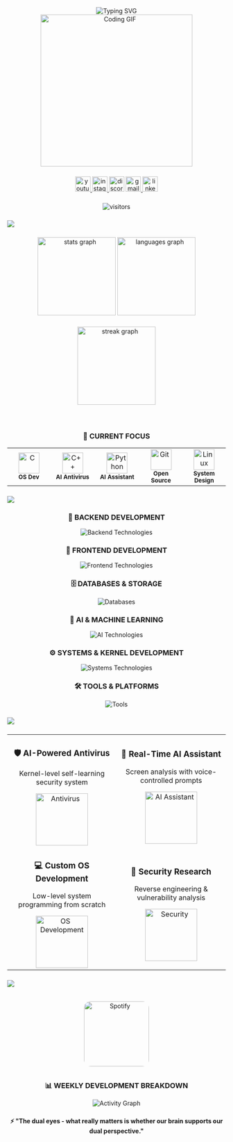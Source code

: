<div align="center">
  <img src="https://readme-typing-svg.herokuapp.com/?font=Fira+Code&weight=600&size=28&duration=4000&pause=1000&color=FF0000&center=true&vCenter=true&width=600&height=60&lines=🔥+Fikret+-+Full-Stack+Developer;🔐+Security+Enthusiast;🚀+Building+The+Future" alt="Typing SVG" />
</div>

<div align="center">
  <img height="350" src="https://i.pinimg.com/originals/42/0a/7d/420a7df7a19b0cfc0316536c2755b841.gif" alt="Coding GIF" />
</div>

###

<div align="center">
  <a href="https://www.youtube.com/@404swc41" target="_blank">
    <img src="https://img.shields.io/badge/YouTube-FF0000?style=for-the-badge&logo=youtube&logoColor=white" height="35" alt="youtube" />
  </a>
  <a href="https://instagram.com/herrfikret" target="_blank">
    <img src="https://img.shields.io/badge/Instagram-E4405F?style=for-the-badge&logo=instagram&logoColor=white" height="35" alt="instagram" />
  </a>
  <img src="https://img.shields.io/badge/Discord-7289DA?style=for-the-badge&logo=discord&logoColor=white" height="35" alt="discord" />
  <a href="mailto:fikretseveriletiism@gmail.com" target="_blank">
    <img src="https://img.shields.io/badge/Gmail-D14836?style=for-the-badge&logo=gmail&logoColor=white" height="35" alt="gmail" />
  </a>
  <a href="https://linkedin.com/in/fikret" target="_blank">
    <img src="https://img.shields.io/badge/LinkedIn-0077B5?style=for-the-badge&logo=linkedin&logoColor=white" height="35" alt="linkedin" />
  </a>
</div>

###

<div align="center">
  <img src="https://visitor-badge.laobi.icu/badge?page_id=Fikret-SVR.Fikret-SVR" alt="visitors" />
</div>

###

<div>
  <img src="https://capsule-render.vercel.app/api?type=waving&color=gradient&height=120&section=header&animation=fadeIn&fontSize=60&fontAlign=50&fontAlignY=50&text=ABOUT%20ME&desc=Full-Stack%20Developer%20%7C%20Security%20Researcher" />
</div>

###

<div align="center">
  <img src="https://github-readme-stats.vercel.app/api?username=Fikret-SVR&show_icons=true&hide_border=true&theme=radical&include_all_commits=true&count_private=true" height="180" alt="stats graph" />
  <img src="https://github-readme-stats.vercel.app/api/top-langs?username=Fikret-SVR&layout=compact&hide_border=true&theme=radical&langs_count=8" height="180" alt="languages graph" />
</div>

###

<div align="center">
  <img src="https://github-readme-streak-stats.herokuapp.com/?user=Fikret-SVR&theme=radical&hide_border=true" height="180" alt="streak graph" />
</div>

###

<br clear="both">

<div align="center">
  <h3>🚀 CURRENT FOCUS</h3>
</div>

<div align="center">
  <table>
    <tr>
      <td align="center" width="96">
        <img src="https://cdn.jsdelivr.net/gh/devicons/devicon/icons/c/c-original.svg" width="48" height="48" alt="C" />
        <br><sub><b>OS Dev</b></sub>
      </td>
      <td align="center" width="96">
        <img src="https://cdn.jsdelivr.net/gh/devicons/devicon/icons/cplusplus/cplusplus-original.svg" width="48" height="48" alt="C++" />
        <br><sub><b>AI Antivirus</b></sub>
      </td>
      <td align="center" width="96">
        <img src="https://cdn.jsdelivr.net/gh/devicons/devicon/icons/python/python-original.svg" width="48" height="48" alt="Python" />
        <br><sub><b>AI Assistant</b></sub>
      </td>
      <td align="center" width="96">
        <img src="https://cdn.jsdelivr.net/gh/devicons/devicon/icons/git/git-original.svg" width="48" height="48" alt="Git" />
        <br><sub><b>Open Source</b></sub>
      </td>
      <td align="center" width="96">
        <img src="https://cdn.jsdelivr.net/gh/devicons/devicon/icons/linux/linux-original.svg" width="48" height="48" alt="Linux" />
        <br><sub><b>System Design</b></sub>
      </td>
    </tr>
  </table>
</div>

###

<div>
  <img src="https://capsule-render.vercel.app/api?type=waving&color=gradient&height=80&section=header&animation=fadeIn&fontSize=40&fontAlign=50&fontAlignY=50&text=TECH%20STACK" />
</div>

###

<div align="center">
  <h3>🔧 BACKEND DEVELOPMENT</h3>
  <img src="https://skillicons.dev/icons?i=python,nodejs,java,cs,dotnet,perl,php,lua,nginx&theme=dark&perline=9" alt="Backend Technologies" />
</div>

###

<div align="center">
  <h3>🎨 FRONTEND DEVELOPMENT</h3>
  <img src="https://skillicons.dev/icons?i=js,react,html,css&theme=dark&perline=6" alt="Frontend Technologies" />
</div>

###

<div align="center">
  <h3>🗄️ DATABASES & STORAGE</h3>
  <img src="https://skillicons.dev/icons?i=mysql,sqlite&theme=dark&perline=4" alt="Databases" />
</div>

###

<div align="center">
  <h3>🤖 AI & MACHINE LEARNING</h3>
  <img src="https://skillicons.dev/icons?i=cpp,tensorflow,pytorch&theme=dark&perline=4" alt="AI Technologies" />
</div>

###

<div align="center">
  <h3>⚙️ SYSTEMS & KERNEL DEVELOPMENT</h3>
  <img src="https://skillicons.dev/icons?i=c,bash&theme=dark&perline=4" alt="Systems Technologies" />
</div>

###

<div align="center">
  <h3>🛠️ TOOLS & PLATFORMS</h3>
  <img src="https://skillicons.dev/icons?i=git,github,gitlab,linux,docker,vscode,visualstudio,wordpress,ps,ai,ae,blender,unity,unreal&theme=dark&perline=8" alt="Tools" />
</div>

###

<div>
  <img src="https://capsule-render.vercel.app/api?type=waving&color=gradient&height=80&section=header&animation=fadeIn&fontSize=40&fontAlign=50&fontAlignY=50&text=PROJECTS" />
</div>

###

<div align="center">
  <table>
    <tr>
      <td width="50%" align="center">
        <h3>🛡️ AI-Powered Antivirus</h3>
        <p>Kernel-level self-learning security system</p>
        <img height="120" src="https://cdn-icons-png.flaticon.com/512/3062/3062634.png" alt="Antivirus" />
      </td>
      <td width="50%" align="center">
        <h3>🤖 Real-Time AI Assistant</h3>
        <p>Screen analysis with voice-controlled prompts</p>
        <img height="120" src="https://cdn-icons-png.flaticon.com/512/4712/4712035.png" alt="AI Assistant" />
      </td>
    </tr>
    <tr>
      <td width="50%" align="center">
        <h3>💻 Custom OS Development</h3>
        <p>Low-level system programming from scratch</p>
        <img height="120" src="https://cdn-icons-png.flaticon.com/512/6125/6125000.png" alt="OS Development" />
      </td>
      <td width="50%" align="center">
        <h3>🔐 Security Research</h3>
        <p>Reverse engineering & vulnerability analysis</p>
        <img height="120" src="https://cdn-icons-png.flaticon.com/512/565/565822.png" alt="Security" />
      </td>
    </tr>
  </table>
</div>

###

<div>
  <img src="https://capsule-render.vercel.app/api?type=waving&color=gradient&height=100&section=footer&animation=fadeIn&fontSize=30&fontAlign=50&fontAlignY=50&text=Thanks+For+Visiting!+🚀&desc=Let's+build+the+future+together." />
</div>

###

<div align="center">
  <img src="https://spotify-github-profile.kittinanx.com/api/view?uid=31qpjofx7q2qgjw3n3n4n4n4n4n4&cover_image=true&theme=default&show_offline=false&background_color=121212&interchange=false" height="150" alt="Spotify" style="border-radius: 15px; margin: 10px;" />
</div>

###

<div align="center">
  <h3>📊 WEEKLY DEVELOPMENT BREAKDOWN</h3>
  <img src="https://github-readme-activity-graph.vercel.app/graph?username=Fikret-SVR&theme=react-dark&bg_color=20232a&hide_border=true&area=true" alt="Activity Graph" />
</div>

###

<div align="center">
  <h4>⚡ "The dual eyes - what really matters is whether our brain supports our dual perspective."</h4>
</div>
